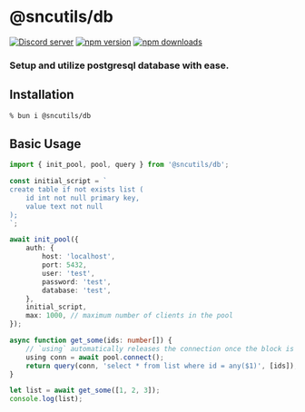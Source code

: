 # @sncutils/db
<a href="https://discord.gg/bMFPpxtMTe"><img src="https://img.shields.io/discord/977286501756968971?color=5865F2&logo=discord&logoColor=white" alt="Discord server" /></a>
<a href="https://www.npmjs.com/package/@sncutils/db"><img src="https://img.shields.io/npm/v/@sncutils/db?maxAge=3600" alt="npm version" /></a>
<a href="https://www.npmjs.com/package/@sncutils/db"><img src="https://img.shields.io/npm/dt/@sncutils/db.svg?maxAge=3600" alt="npm downloads" /></a>

### Setup and utilize postgresql database with ease.

## Installation

```zsh
% bun i @sncutils/db
```

## Basic Usage

```ts
import { init_pool, pool, query } from '@sncutils/db';

const initial_script = `
create table if not exists list (
	id int not null primary key,
	value text not null
);
`;

await init_pool({
	auth: {
		host: 'localhost',
		port: 5432,
		user: 'test',
		password: 'test',
		database: 'test',
	},
	initial_script,
	max: 1000, // maximum number of clients in the pool
});

async function get_some(ids: number[]) {
	// `using` automatically releases the connection once the block is exited
	using conn = await pool.connect(); 
	return query(conn, 'select * from list where id = any($1)', [ids]);
}

let list = await get_some([1, 2, 3]);
console.log(list);
```
